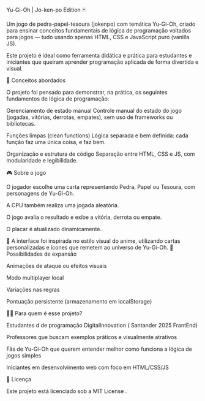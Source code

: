 Yu-Gi-Oh | Jo-ken-po Edition 🃏

Um jogo de pedra-papel-tesoura (jokenpo) com temática Yu-Gi-Oh, criado para ensinar conceitos fundamentais de lógica de programação voltados para jogos — tudo usando apenas HTML, CSS e JavaScript puro (vanilla JS).

Este projeto é ideal como ferramenta didática e prática para estudantes e iniciantes que queiram aprender programação aplicada de forma divertida e visual.

🧠 Conceitos abordados

O projeto foi pensado para demonstrar, na prática, os seguintes fundamentos de lógica de programação:

Gerenciamento de estado manual
Controle manual do estado do jogo (jogadas, vitórias, derrotas, empates), sem uso de frameworks ou bibliotecas.

Funções limpas (clean functions)
Lógica separada e bem definida: cada função faz uma única coisa, e faz bem.

Organização e estrutura de código
Separação entre HTML, CSS e JS, com modularidade e legibilidade.

🎮 Sobre o jogo

O jogador escolhe uma carta representando Pedra, Papel ou Tesoura, com personagens de Yu-Gi-Oh.

A CPU também realiza uma jogada aleatória.

O jogo avalia o resultado e exibe a vitória, derrota ou empate.

O placar é atualizado dinamicamente.

🎨 A interface foi inspirada no estilo visual do anime, utilizando cartas personalizadas e ícones que remetem ao universo de Yu-Gi-Oh.
🧩 Possibilidades de expansão

Animações de ataque ou efeitos visuais

Modo multiplayer local

Variações nas regras

Pontuação persistente (armazenamento em localStorage)

👨‍🏫 Para quem é esse projeto?

Estudantes d de programação DigitalInnovation ( Santander 2025 FrantEnd)

Professores que buscam exemplos práticos e visualmente atrativos

Fãs de Yu-Gi-Oh que querem entender melhor como funciona a lógica de jogos simples

Iniciantes em desenvolvimento web com foco em HTML/CSS/JS

📄 Licença

Este projeto está licenciado sob a MIT License
.